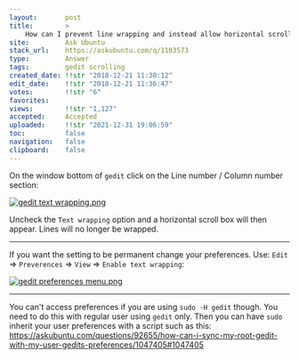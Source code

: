```yaml
---
layout:       post
title:        >
    How can I prevent line wrapping and instead allow horizontal scrolling in Gedit?
site:         Ask Ubuntu
stack_url:    https://askubuntu.com/q/1103573
type:         Answer
tags:         gedit scrolling
created_date: !!str "2018-12-21 11:30:12"
edit_date:    !!str "2018-12-21 11:36:47"
votes:        !!str "6"
favorites:    
views:        !!str "1,127"
accepted:     Accepted
uploaded:     !!str "2021-12-31 19:06:59"
toc:          false
navigation:   false
clipboard:    false
---
```


On the window bottom of `gedit` click on the Line number / Column number section:

[![gedit text wrapping.png][1]][1]

Uncheck the `Text wrapping` option and a horizontal scroll box will then appear. Lines will no longer be wrapped.


----------


If you want the setting to be permanent change your preferences. Use: `Edit` => `Preverences` => `View` => `Enable text wrapping`:

[![gedit preferences menu.png][2]][2]

----------


You can't access preferences if you are using `sudo -H gedit` though. You need to do this with regular user using `gedit` only. Then you can have `sudo` inherit your user preferences with a script such as this: https://askubuntu.com/questions/92655/how-can-i-sync-my-root-gedit-with-my-user-gedits-preferences/1047405#1047405


  [1]: https://i.stack.imgur.com/UPHVs.png
  [2]: https://i.stack.imgur.com/roiojm.png
